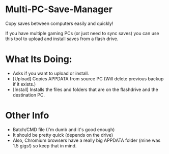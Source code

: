 # Multi-PC-Save-Manager
Copy saves between computers easily and quickly!

If you have multiple gaming PCs (or just need to sync saves) you can use this tool to upload and install saves from a flash drive.

# What Its Doing:
- Asks if you want to upload or install.
- [Upload] Copies APPDATA from source PC (Will delete previous backup if it exists.)
- [Install] Installs the files and folders that are on the flashdrive and the destination PC.

# Other Info
- Batch/CMD file (I'm dumb and it's good enough)
- It should be pretty quick (depends on the drive)
- Also, Chromium browsers have a really big APPDATA folder (mine was 1.5 gigs!) so keep that in mind.
